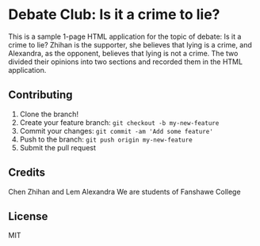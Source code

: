 # Debate Club: Is it a crime to lie?

This is a sample 1-page HTML application for the topic of debate: Is it a crime to lie?
Zhihan is the supporter, she believes that lying is a crime, and Alexandra, as the opponent, believes that lying is not a crime. The two divided their opinions into two sections and recorded them in the HTML application.


## Contributing

1. Clone the branch!
2. Create your feature branch: `git checkout -b my-new-feature`
3. Commit your changes: `git commit -am 'Add some feature'`
4. Push to the branch: `git push origin my-new-feature`
5. Submit the pull request


## Credits

Chen Zhihan and Lem Alexandra
We are students of Fanshawe College

## License

MIT
